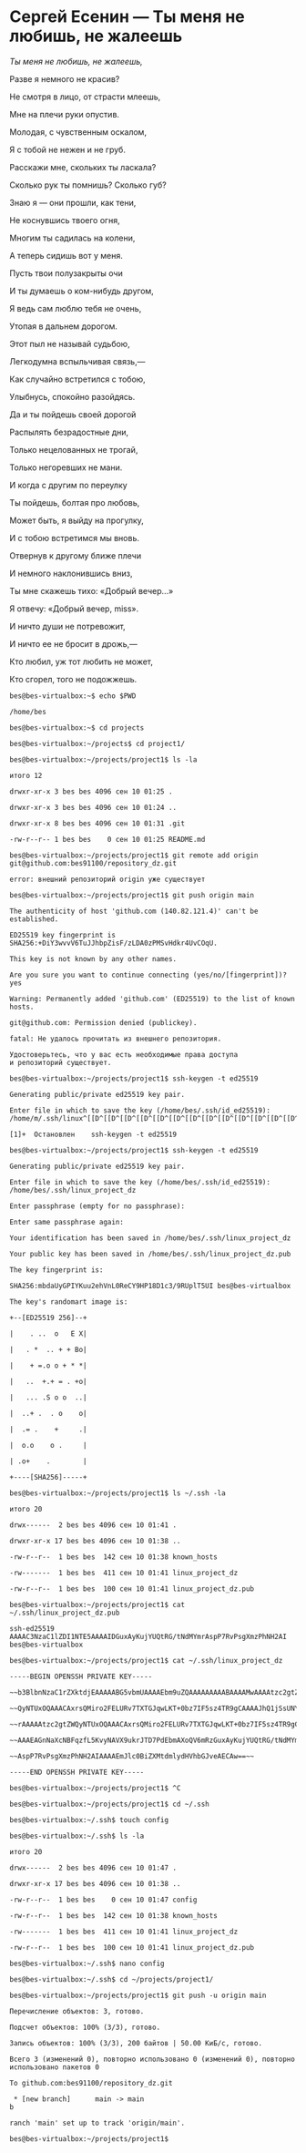 # Сергей Есенин — Ты меня не любишь, не жалеешь

*Ты меня не любишь, не жалеешь,*

Разве я немного не красив?

Не смотря в лицо, от страсти млеешь,

Мне на плечи руки опустив.


Молодая, с чувственным оскалом,

Я с тобой не нежен и не груб.

Расскажи мне, скольких ты ласкала?

Сколько рук ты помнишь? Сколько губ?


Знаю я — они прошли, как тени,

Не коснувшись твоего огня,

Многим ты садилась на колени,

А теперь сидишь вот у меня.


Пусть твои полузакрыты очи

И ты думаешь о ком-нибудь другом,

Я ведь сам люблю тебя не очень,

Утопая в дальнем дорогом.


Этот пыл не называй судьбою,

Легкодумна вспыльчивая связь,—

Как случайно встретился с тобою,

Улыбнусь, спокойно разойдясь.


Да и ты пойдешь своей дорогой

Распылять безрадостные дни,

Только нецелованных не трогай,

Только негоревших не мани.


И когда с другим по переулку

Ты пойдешь, болтая про любовь,

Может быть, я выйду на прогулку,

И с тобою встретимся мы вновь.


Отвернув к другому ближе плечи

И немного наклонившись вниз,

Ты мне скажешь тихо: «Добрый вечер…»

Я отвечу: «Добрый вечер, miss».


И ничто души не потревожит,

И ничто ее не бросит в дрожь,—

Кто любил, уж тот любить не может,

Кто сгорел, того не подожжешь.


```
bes@bes-virtualbox:~$ echo $PWD

/home/bes

bes@bes-virtualbox:~$ cd projects

bes@bes-virtualbox:~/projects$ cd project1/

bes@bes-virtualbox:~/projects/project1$ ls -la

итого 12

drwxr-xr-x 3 bes bes 4096 сен 10 01:25 .

drwxr-xr-x 3 bes bes 4096 сен 10 01:24 ..

drwxr-xr-x 8 bes bes 4096 сен 10 01:31 .git

-rw-r--r-- 1 bes bes    0 сен 10 01:25 README.md

bes@bes-virtualbox:~/projects/project1$ git remote add origin git@github.com:bes91100/repository_dz.git

error: внешний репозиторий origin уже существует

bes@bes-virtualbox:~/projects/project1$ git push origin main

The authenticity of host 'github.com (140.82.121.4)' can't be established.

ED25519 key fingerprint is SHA256:+DiY3wvvV6TuJJhbpZisF/zLDA0zPMSvHdkr4UvCOqU.

This key is not known by any other names.

Are you sure you want to continue connecting (yes/no/[fingerprint])? yes

Warning: Permanently added 'github.com' (ED25519) to the list of known hosts.

git@github.com: Permission denied (publickey).

fatal: Не удалось прочитать из внешнего репозитория.

Удостоверьтесь, что у вас есть необходимые права доступа
и репозиторий существует.

bes@bes-virtualbox:~/projects/project1$ ssh-keygen -t ed25519

Generating public/private ed25519 key pair.

Enter file in which to save the key (/home/bes/.ssh/id_ed25519): /home/m/.ssh/linux^[[D^[[D^[[D^[[D^[[D^[[D^[[D^[[D^[[D^[[D^[[D^[[D^[[D^Z

[1]+  Остановлен    ssh-keygen -t ed25519

bes@bes-virtualbox:~/projects/project1$ ssh-keygen -t ed25519

Generating public/private ed25519 key pair.

Enter file in which to save the key (/home/bes/.ssh/id_ed25519): /home/bes/.ssh/linux_project_dz

Enter passphrase (empty for no passphrase): 

Enter same passphrase again: 

Your identification has been saved in /home/bes/.ssh/linux_project_dz

Your public key has been saved in /home/bes/.ssh/linux_project_dz.pub

The key fingerprint is:

SHA256:mbdaUyGPIYKuu2ehVnL0ReCY9HP18D1c3/9RUplT5UI bes@bes-virtualbox

The key's randomart image is:

+--[ED25519 256]--+

|    . ..  o   E X|

|   . *  .. + + Bo|

|    + =.o o + * *|

|   ..  +.+ = . +o|

|   ... .S o o  ..|

|  ..+ .  . o    o|

|  .= .    +     .|

|  o.o    o .     |

| .o+    .        |

+----[SHA256]-----+

bes@bes-virtualbox:~/projects/project1$ ls ~/.ssh -la

итого 20

drwx------  2 bes bes 4096 сен 10 01:41 .

drwxr-xr-x 17 bes bes 4096 сен 10 01:38 ..

-rw-r--r--  1 bes bes  142 сен 10 01:38 known_hosts

-rw-------  1 bes bes  411 сен 10 01:41 linux_project_dz

-rw-r--r--  1 bes bes  100 сен 10 01:41 linux_project_dz.pub

bes@bes-virtualbox:~/projects/project1$ cat ~/.ssh/linux_project_dz.pub 

ssh-ed25519 AAAAC3NzaC1lZDI1NTE5AAAAIDGuxAyKujYUQtRG/tNdMYmrAspP7RvPsgXmzPhNH2AI bes@bes-virtualbox

bes@bes-virtualbox:~/projects/project1$ cat ~/.ssh/linux_project_dz

-----BEGIN OPENSSH PRIVATE KEY-----

~~b3BlbnNzaC1rZXktdjEAAAAABG5vbmUAAAAEbm9uZQAAAAAAAAABAAAAMwAAAAtzc2gtZW~~

~~QyNTUxOQAAACAxrsQMiro2FELURv7TXTGJqwLKT+0bz7IF5sz4TR9gCAAAAJhQ1jSsUNY0~~

~~rAAAAAtzc2gtZWQyNTUxOQAAACAxrsQMiro2FELURv7TXTGJqwLKT+0bz7IF5sz4TR9gCA~~

~~AAAEAGnNaXcNBFqzfL5KvyNAVX9ukrJTD7PdEbmAXoQV6mRzGuxAyKujYUQtRG/tNdMYmr~~

~~AspP7RvPsgXmzPhNH2AIAAAAEmJlc0BiZXMtdmlydHVhbGJveAECAw==~~

-----END OPENSSH PRIVATE KEY-----

bes@bes-virtualbox:~/projects/project1$ ^C

bes@bes-virtualbox:~/projects/project1$ cd ~/.ssh

bes@bes-virtualbox:~/.ssh$ touch config

bes@bes-virtualbox:~/.ssh$ ls -la

итого 20

drwx------  2 bes bes 4096 сен 10 01:47 .

drwxr-xr-x 17 bes bes 4096 сен 10 01:38 ..

-rw-r--r--  1 bes bes    0 сен 10 01:47 config

-rw-r--r--  1 bes bes  142 сен 10 01:38 known_hosts

-rw-------  1 bes bes  411 сен 10 01:41 linux_project_dz

-rw-r--r--  1 bes bes  100 сен 10 01:41 linux_project_dz.pub

bes@bes-virtualbox:~/.ssh$ nano config

bes@bes-virtualbox:~/.ssh$ cd ~/projects/project1/

bes@bes-virtualbox:~/projects/project1$ git push -u origin main

Перечисление объектов: 3, готово.

Подсчет объектов: 100% (3/3), готово.

Запись объектов: 100% (3/3), 200 байтов | 50.00 КиБ/с, готово.

Всего 3 (изменений 0), повторно использовано 0 (изменений 0), повторно использовано пакетов 0

To github.com:bes91100/repository_dz.git

 * [new branch]      main -> main
b

ranch 'main' set up to track 'origin/main'.

bes@bes-virtualbox:~/projects/project1$ 
```
